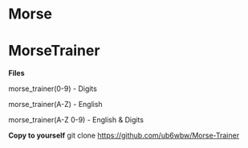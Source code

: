 # Morse
# MorseTrainer

**Files**

  morse_trainer(0-9) - Digits
  
  morse_trainer(A-Z) - English
  
  morse_trainer(A-Z 0-9) - English & Digits

  

**Copy to yourself**    git clone https://github.com/ub6wbw/Morse-Trainer
